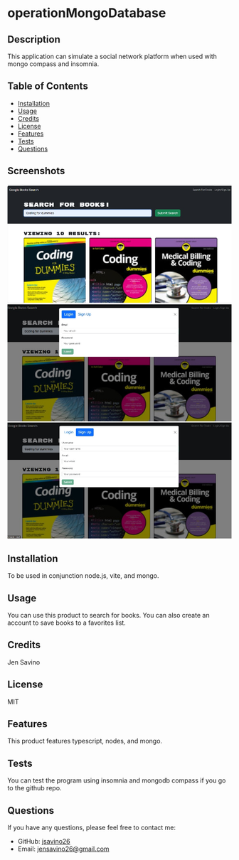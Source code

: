 # operationMongoDatabase
  
  
  ## Description
  This application can simulate a social network platform when used with mongo compass and insomnia.
  
  ## Table of Contents
  - [Installation](#installation)
  - [Usage](#usage)
  - [Credits](#credits)
  - [License](#license)
  - [Features](#features)
  - [Tests](#tests)
  - [Questions](#questions)

  ## Screenshots

![Screenshot 1](./assets/screenshot1.jpg)
![Screenshot 2](./assets/screenshot2.jpg)
![Screenshot 3](./assets/screenshot3.jpg)

## Installation
  To be used in conjunction node.js, vite, and mongo. 
  
  ## Usage
  You can use this product to search for books. You can also create an account to save books to a favorites list. 
  
  ## Credits
  Jen Savino
  
  ## License
  MIT
  
  ## Features
  This product features typescript, nodes, and mongo. 
  
  ## Tests
  You can test the program using insomnia and mongodb compass if you go to the github repo. 
  
  ## Questions
  If you have any questions, please feel free to contact me:
  
  - GitHub: [jsavino26](https://github.com/jsavino26)
  - Email: jensavino26@gmail.com